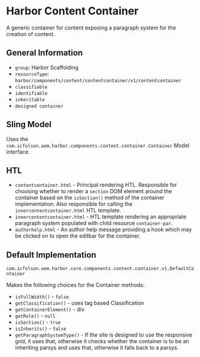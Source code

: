 # Harbor Content Container

A generic container for content exposing a paragraph system for the creation of content.

## General Information

* `group`: Harbor Scaffolding 
* `resourceType`: `harbor/components/content/contentcontainer/v1/contentcontainer`
* `classifiable`
* `identifiable`
* `inheritable`
* `designed container`

## Sling Model

Uses the `com.icfolson.aem.harbor.components.content.container.Container` Model interface.

## HTL

* `contentcontainer.html` - Principal rendering HTL.  Responsible for choosing 
  whether to render a `section` DOM element around the container based on the 
  `isSection()` method of the container implementation.  Also responsible for 
  calling the `innercontentcontainer.html` HTL template.
* `innercontentcontainer.html` - HTL template rendering an appropriate paragraph 
  system populated with child resource `container-par`.
* `authorhelp.html` - An author help message providing a hook which may be 
  clicked on to open the editbar for the container.

## Default Implementation 

`com.icfolson.aem.harbor.core.components.content.container.v1.DefaultContainer`

Makes the following choices for the Container methods:

* `isFullWidth()` - `false`
* `getClassification()` - uses tag based Classification
* `getContainerElement()` - div
* `getRole()` - `null`
* `isSection()` - `true`
* `isInherits()` - `false`
* `getParagraphSystemType()` - If the site is designed to use the responsive 
  grid, it uses that, otherwise it checks whether the container is to be an 
  inheriting parsys and uses that, otherwise it falls back to a parsys.